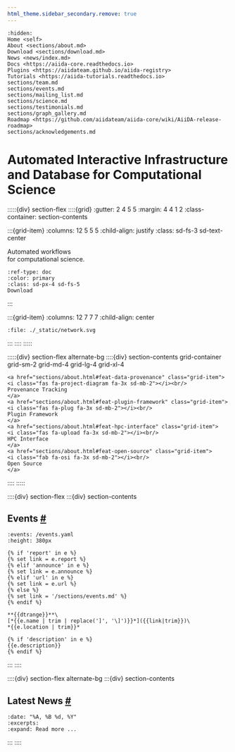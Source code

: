 ```yaml
---
html_theme.sidebar_secondary.remove: true
---
```


```{toctree}
:hidden:
Home <self>
About <sections/about.md>
Download <sections/download.md>
News <news/index.md>
Docs <https://aiida-core.readthedocs.io>
Plugins <https://aiidateam.github.io/aiida-registry>
Tutorials <https://aiida-tutorials.readthedocs.io>
sections/team.md
sections/events.md
sections/mailing_list.md
sections/science.md
sections/testimonials.md
sections/graph_gallery.md
Roadmap <https://github.com/aiidateam/aiida-core/wiki/AiiDA-release-roadmap>
sections/acknowledgements.md
```

# Automated Interactive Infrastructure and Database for Computational Science

:::::{div} section-flex
::::{grid}
:gutter: 2 4 5 5
:margin: 4 4 1 2
:class-container: section-contents

:::{grid-item}
:columns: 12 5 5 5
:child-align: justify
:class: sd-fs-3 sd-text-center

Automated workflows \
for computational science.

```{button-ref} sections/download
:ref-type: doc
:color: primary
:class: sd-px-4 sd-fs-5
Download
```

:::

:::{grid-item}
:columns: 12 7 7 7
:child-align: center

```{raw} html
:file: ./_static/network.svg
```

:::
::::
:::::

:::::{div} section-flex alternate-bg
::::{div} section-contents grid-container grid-sm-2 grid-md-4 grid-lg-4 grid-xl-4
```{raw} html
<a href="sections/about.html#feat-data-provenance" class="grid-item">
<i class="fas fa-project-diagram fa-3x sd-mb-2"></i><br/>
Provenance Tracking
</a>
<a href="sections/about.html#feat-plugin-framework" class="grid-item">
<i class="fas fa-plug fa-3x sd-mb-2"></i><br/>
Plugin Framework
</a>
<a href="sections/about.html#feat-hpc-interface" class="grid-item">
<i class="fas fa-upload fa-3x sd-mb-2"></i><br/>
HPC Interface
</a>
<a href="sections/about.html#feat-open-source" class="grid-item">
<i class="fab fa-osi fa-3x sd-mb-2"></i><br/>
Open Source
</a>
```
::::
:::::

::::{div} section-flex
:::{div} section-contents

<h2 class="front">Events
<a class="headerlink" href="#events" title="Permalink to this heading">#</a>
</h2>

````{timeline}
:events: /events.yaml
:height: 380px

{% if 'report' in e %}
{% set link = e.report %}
{% elif 'announce' in e %}
{% set link = e.announce %}
{% elif 'url' in e %}
{% set link = e.url %}
{% else %}
{% set link = '/sections/events.md' %}
{% endif %}

**{{dtrange}}**\
[*{{e.name | trim | replace(']', '\]')}}*]({{link|trim}})\
*{{e.location | trim}}*

{% if 'description' in e %}
{{e.description}}
{% endif %}

````

:::
::::

::::{div} section-flex alternate-bg
:::{div} section-contents

<h2 class="front">Latest News
<a class="headerlink" href="#latest-news" title="Permalink to this heading">#</a>
</h2>

```{postlist} 5
:date: "%A, %B %d, %Y"
:excerpts:
:expand: Read more ...
```

:::
::::
